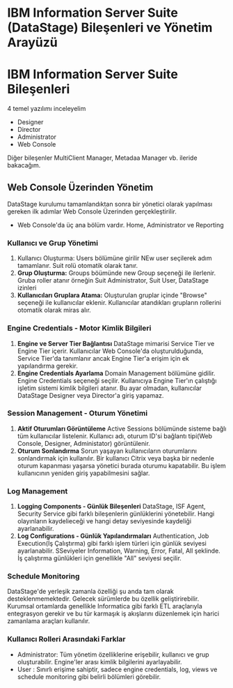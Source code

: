 # IBM Information Server Suite (DataStage) Bileşenleri ve Yönetim Arayüzü

# IBM Information Server Suite Bileşenleri

4 temel yazılımı inceleyelim

- Designer
- Director
- Administrator
- Web Console

Diğer bileşenler MultiClient Manager, Metadaa Manager vb. ileride bakacağım.

## Web Console Üzerinden Yönetim

DataStage kurulumu tamamlandıktan sonra bir yönetici olarak yapılması gereken ilk adımlar Web Console Üzerinden gerçekleştirilir.

- Web Console'da üç ana bölüm vardır. Home, Administrator ve Reporting

### Kullanıcı ve Grup Yönetimi

1. Kullanıcı Oluşturma:
Users bölümüne girilir NEw user seçilerek adım tamamlanır. Suit rolü otomatik olarak tanır.
2. **Grup Oluşturma:**
Groups böümünde new Group seçeneği ile ilerlenir. Gruba roller atanır örneğin Suit Administrator, Suit User, DataStage izinleri
3. **Kullanıcıları Gruplara Atama:**
Oluşturulan gruplar içinde "Browse" seçeneği ile kullanıcılar eklenir. Kullanıcılar atandıkları grupların rollerini otomatik olarak miras alır.

### Engine Credentials - Motor Kimlik Bilgileri

1. **Engine ve Server Tier Bağlantısı**
DataStage mimarisi Service Tier ve Engine Tier içerir. Kullanıcılar Web Console'da oluşturulduğunda, Service Tier'da tanımlanır ancak Engine Tier'a erişim için ek yapılandırma gerekir.
2. **Engine Credentials Ayarlama**
Domain Management bölümüne gidilir.
Engine Credentials seçeneği seçilir. Kullanıcıya Engine Tier'ın çalıştığı işletim sistemi kimlik bilgileri atanır. Bu ayar olmadan, kullanıcılar DataStage Designer veya Director'a giriş yapamaz.

### Session Management - Oturum Yönetimi

1. **Aktif Oturumları Görüntüleme**
Active Sessions bölümünde sisteme bağlı tüm kullanıcılar listelenir.
Kullanıcı adı, oturum ID'si bağlantı tipi(Web Console, Designer, Administator) görüntülenir.
2. **Oturum Sonlandırma**
Sorun yaşayan kullanıcıların oturumlarını sonlandırmak için kullanılır. Bir kullanıcı Citrix veya başka bir nedenle oturum kapanması yaşarsa yönetici burada oturumu kapatabilir. Bu işlem kullanıcının yeniden giriş yapabilmesini sağlar.

### Log Management

1. **Logging Components - Günlük Bileşenleri**
DataStage, ISF Agent, Security Service gibi farklı bileşenlerin günlüklerini yönetebilir.
Hangi olayınların kaydelieceği ve hangi detay seviyesinde kaydeliği ayarlanabilir.
2. **Log Configurations - Günlük Yapılandırmaları**
Authentication, Job Execution(İş Çalıştırma) gibi farklı işlem türleri için günlük seviyesi ayarlanabilir. SSeviyeler Information, Warning, Error, Fatal, All şeklinde.
İş çalıştırma günlükleri için genellikle "All" seviyesi seçilir.

### Schedule Monitoring

DataStage'de yerleşik zamanla özelliği şu anda tam olarak desteklenmemektedir. Gelecek sürümlerde bu özellik geliştirirebilir. Kurumsal ortamlarda genellikle Informatica gibi farklı ETL araçlarıyla entegrasyon gerekir ve bu tür karmaşık iş akışlarını düzenlemek için harici zamanlama araçları kullanılır.

### Kullanıcı Rolleri Arasındaki Farklar

- Administrator: Tüm yönetim özelliklerine erişebilir, kullanıcı ve grup oluşturabilir. Engine'ler arası kimlik bilgilerini ayarlayabilir.
- User : Sınırlı erişime sahiptir, sadece engine credentials, log, views ve schedule monitoring gibi belirli bölümleri görebilir.